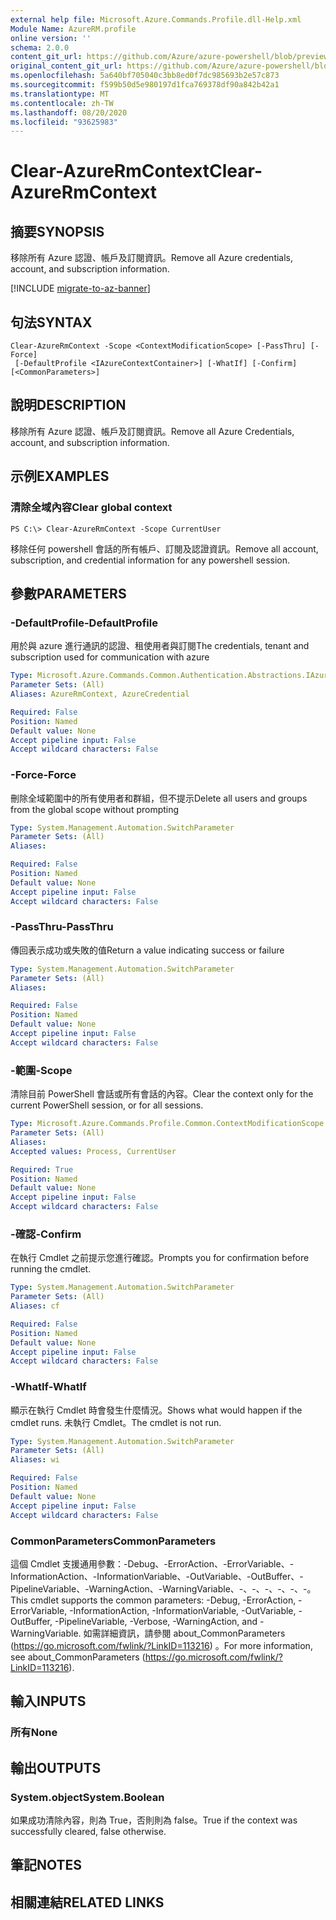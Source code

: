 ```yaml
---
external help file: Microsoft.Azure.Commands.Profile.dll-Help.xml
Module Name: AzureRM.profile
online version: ''
schema: 2.0.0
content_git_url: https://github.com/Azure/azure-powershell/blob/preview/src/ResourceManager/Profile/Commands.Profile/help/Clear-AzureRmContext.md
original_content_git_url: https://github.com/Azure/azure-powershell/blob/preview/src/ResourceManager/Profile/Commands.Profile/help/Clear-AzureRmContext.md
ms.openlocfilehash: 5a640bf705040c3bb8ed0f7dc985693b2e57c873
ms.sourcegitcommit: f599b50d5e980197d1fca769378df90a842b42a1
ms.translationtype: MT
ms.contentlocale: zh-TW
ms.lasthandoff: 08/20/2020
ms.locfileid: "93625983"
---
```

# <span data-ttu-id="c57e0-101">Clear-AzureRmContext</span><span class="sxs-lookup"><span data-stu-id="c57e0-101">Clear-AzureRmContext</span></span>

## <span data-ttu-id="c57e0-102">摘要</span><span class="sxs-lookup"><span data-stu-id="c57e0-102">SYNOPSIS</span></span>
<span data-ttu-id="c57e0-103">移除所有 Azure 認證、帳戶及訂閱資訊。</span><span class="sxs-lookup"><span data-stu-id="c57e0-103">Remove all Azure credentials, account, and subscription information.</span></span>

[!INCLUDE [migrate-to-az-banner](../../includes/migrate-to-az-banner.md)]

## <span data-ttu-id="c57e0-104">句法</span><span class="sxs-lookup"><span data-stu-id="c57e0-104">SYNTAX</span></span>

```
Clear-AzureRmContext -Scope <ContextModificationScope> [-PassThru] [-Force]
 [-DefaultProfile <IAzureContextContainer>] [-WhatIf] [-Confirm] [<CommonParameters>]
```

## <span data-ttu-id="c57e0-105">說明</span><span class="sxs-lookup"><span data-stu-id="c57e0-105">DESCRIPTION</span></span>
<span data-ttu-id="c57e0-106">移除所有 Azure 認證、帳戶及訂閱資訊。</span><span class="sxs-lookup"><span data-stu-id="c57e0-106">Remove all Azure Credentials, account, and subscription information.</span></span>

## <span data-ttu-id="c57e0-107">示例</span><span class="sxs-lookup"><span data-stu-id="c57e0-107">EXAMPLES</span></span>

### <span data-ttu-id="c57e0-108">清除全域內容</span><span class="sxs-lookup"><span data-stu-id="c57e0-108">Clear global context</span></span>
```
PS C:\> Clear-AzureRmContext -Scope CurrentUser
```

<span data-ttu-id="c57e0-109">移除任何 powershell 會話的所有帳戶、訂閱及認證資訊。</span><span class="sxs-lookup"><span data-stu-id="c57e0-109">Remove all account, subscription, and credential information for any powershell session.</span></span>

## <span data-ttu-id="c57e0-110">參數</span><span class="sxs-lookup"><span data-stu-id="c57e0-110">PARAMETERS</span></span>

### <span data-ttu-id="c57e0-111">-DefaultProfile</span><span class="sxs-lookup"><span data-stu-id="c57e0-111">-DefaultProfile</span></span>
<span data-ttu-id="c57e0-112">用於與 azure 進行通訊的認證、租使用者與訂閱</span><span class="sxs-lookup"><span data-stu-id="c57e0-112">The credentials, tenant and subscription used for communication with azure</span></span>

```yaml
Type: Microsoft.Azure.Commands.Common.Authentication.Abstractions.IAzureContextContainer
Parameter Sets: (All)
Aliases: AzureRmContext, AzureCredential

Required: False
Position: Named
Default value: None
Accept pipeline input: False
Accept wildcard characters: False
```

### <span data-ttu-id="c57e0-113">-Force</span><span class="sxs-lookup"><span data-stu-id="c57e0-113">-Force</span></span>
<span data-ttu-id="c57e0-114">刪除全域範圍中的所有使用者和群組，但不提示</span><span class="sxs-lookup"><span data-stu-id="c57e0-114">Delete all users and groups from the global scope without prompting</span></span>

```yaml
Type: System.Management.Automation.SwitchParameter
Parameter Sets: (All)
Aliases: 

Required: False
Position: Named
Default value: None
Accept pipeline input: False
Accept wildcard characters: False
```

### <span data-ttu-id="c57e0-115">-PassThru</span><span class="sxs-lookup"><span data-stu-id="c57e0-115">-PassThru</span></span>
<span data-ttu-id="c57e0-116">傳回表示成功或失敗的值</span><span class="sxs-lookup"><span data-stu-id="c57e0-116">Return a value indicating success or failure</span></span>

```yaml
Type: System.Management.Automation.SwitchParameter
Parameter Sets: (All)
Aliases: 

Required: False
Position: Named
Default value: None
Accept pipeline input: False
Accept wildcard characters: False
```

### <span data-ttu-id="c57e0-117">-範圍</span><span class="sxs-lookup"><span data-stu-id="c57e0-117">-Scope</span></span>
<span data-ttu-id="c57e0-118">清除目前 PowerShell 會話或所有會話的內容。</span><span class="sxs-lookup"><span data-stu-id="c57e0-118">Clear the context only for the current PowerShell session, or for all sessions.</span></span>

```yaml
Type: Microsoft.Azure.Commands.Profile.Common.ContextModificationScope
Parameter Sets: (All)
Aliases: 
Accepted values: Process, CurrentUser

Required: True
Position: Named
Default value: None
Accept pipeline input: False
Accept wildcard characters: False
```

### <span data-ttu-id="c57e0-119">-確認</span><span class="sxs-lookup"><span data-stu-id="c57e0-119">-Confirm</span></span>
<span data-ttu-id="c57e0-120">在執行 Cmdlet 之前提示您進行確認。</span><span class="sxs-lookup"><span data-stu-id="c57e0-120">Prompts you for confirmation before running the cmdlet.</span></span>

```yaml
Type: System.Management.Automation.SwitchParameter
Parameter Sets: (All)
Aliases: cf

Required: False
Position: Named
Default value: None
Accept pipeline input: False
Accept wildcard characters: False
```

### <span data-ttu-id="c57e0-121">-WhatIf</span><span class="sxs-lookup"><span data-stu-id="c57e0-121">-WhatIf</span></span>
<span data-ttu-id="c57e0-122">顯示在執行 Cmdlet 時會發生什麼情況。</span><span class="sxs-lookup"><span data-stu-id="c57e0-122">Shows what would happen if the cmdlet runs.</span></span>
<span data-ttu-id="c57e0-123">未執行 Cmdlet。</span><span class="sxs-lookup"><span data-stu-id="c57e0-123">The cmdlet is not run.</span></span>

```yaml
Type: System.Management.Automation.SwitchParameter
Parameter Sets: (All)
Aliases: wi

Required: False
Position: Named
Default value: None
Accept pipeline input: False
Accept wildcard characters: False
```

### <span data-ttu-id="c57e0-124">CommonParameters</span><span class="sxs-lookup"><span data-stu-id="c57e0-124">CommonParameters</span></span>
<span data-ttu-id="c57e0-125">這個 Cmdlet 支援通用參數：-Debug、-ErrorAction、-ErrorVariable、-InformationAction、-InformationVariable、-OutVariable、-OutBuffer、-PipelineVariable、-WarningAction、-WarningVariable、-、-、-、-、-、-。</span><span class="sxs-lookup"><span data-stu-id="c57e0-125">This cmdlet supports the common parameters: -Debug, -ErrorAction, -ErrorVariable, -InformationAction, -InformationVariable, -OutVariable, -OutBuffer, -PipelineVariable, -Verbose, -WarningAction, and -WarningVariable.</span></span> <span data-ttu-id="c57e0-126">如需詳細資訊，請參閱 about_CommonParameters (https://go.microsoft.com/fwlink/?LinkID=113216) 。</span><span class="sxs-lookup"><span data-stu-id="c57e0-126">For more information, see about_CommonParameters (https://go.microsoft.com/fwlink/?LinkID=113216).</span></span>

## <span data-ttu-id="c57e0-127">輸入</span><span class="sxs-lookup"><span data-stu-id="c57e0-127">INPUTS</span></span>

### <span data-ttu-id="c57e0-128">所有</span><span class="sxs-lookup"><span data-stu-id="c57e0-128">None</span></span>

## <span data-ttu-id="c57e0-129">輸出</span><span class="sxs-lookup"><span data-stu-id="c57e0-129">OUTPUTS</span></span>

### <span data-ttu-id="c57e0-130">System.object</span><span class="sxs-lookup"><span data-stu-id="c57e0-130">System.Boolean</span></span>
<span data-ttu-id="c57e0-131">如果成功清除內容，則為 True，否則則為 false。</span><span class="sxs-lookup"><span data-stu-id="c57e0-131">True if the context was successfully cleared, false otherwise.</span></span>

## <span data-ttu-id="c57e0-132">筆記</span><span class="sxs-lookup"><span data-stu-id="c57e0-132">NOTES</span></span>

## <span data-ttu-id="c57e0-133">相關連結</span><span class="sxs-lookup"><span data-stu-id="c57e0-133">RELATED LINKS</span></span>


